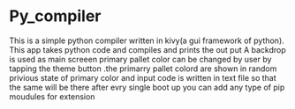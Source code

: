 # Py_compiler
This is a simple python compiler written in kivy(a gui framework of python).
This app takes python code and compiles and prints the out put
A backdrop is used as main screeen
primary pallet color can be changed by user by tapping the theme button .the primarry pallet colord are shown in random
privious state of primary color and input code is written in text file so that the same will be there after evry single boot up
you can add any type of pip moudules for extension

